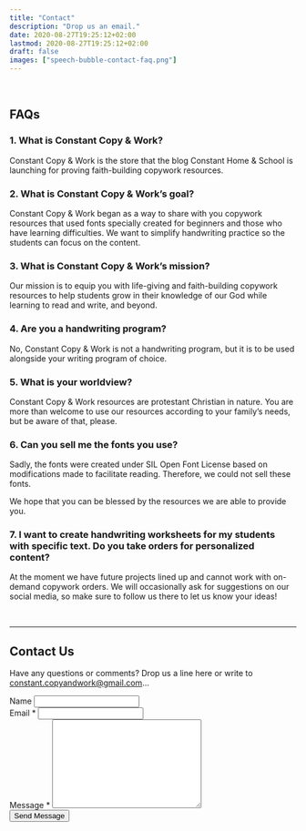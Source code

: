 ```yaml
---
title: "Contact"
description: "Drop us an email."
date: 2020-08-27T19:25:12+02:00
lastmod: 2020-08-27T19:25:12+02:00
draft: false
images: ["speech-bubble-contact-faq.png"]
---
```


<br>

## FAQs

### 1. What is Constant Copy & Work?
Constant Copy & Work is the store that the blog Constant Home & School is launching for proving faith-building copywork resources.

### 2. What is Constant Copy & Work’s goal?
Constant Copy & Work began as a way to share with you copywork resources that used fonts specially created for beginners and those who have learning difficulties. We want to simplify handwriting practice so the students can focus on the content.

### 3. What is Constant Copy & Work’s mission?
Our mission is to equip you with life-giving and faith-building copywork resources to help students grow in their knowledge of our God while learning to read and write, and beyond.

### 4. Are you a handwriting program?
No, Constant Copy & Work is not a handwriting program, but it is to be used alongside your writing program of choice.

### 5. What is your worldview?
Constant Copy & Work resources are protestant Christian in nature. You are more than welcome to use our resources according to your family’s needs, but be aware of that, please.

### 6. Can you sell me the fonts you use?
Sadly, the fonts were created under SIL Open Font License based on modifications made to facilitate reading. Therefore, we could not sell these fonts.

We hope that you can be blessed by the resources we are able to provide you.

### 7. I want to create handwriting worksheets for my students with specific text. Do you take orders for personalized content?
At the moment we have future projects lined up and cannot work with on-demand copywork orders. We will occasionally ask for suggestions on our social media, so make sure to follow us there to let us know your ideas!

<br>

____

<form action="https://docs.google.com/forms/u/0/d/e/1FAIpQLSdUEeggf7Wq5CXV72Arb45Kh2QaqDnCfE61Avd0jpQrE_yBlQ/formResponse" method="post">

## Contact Us
Have any questions or comments? Drop us a line here or write to [constant.copyandwork@gmail.com](mailto:constant.copyandwork@gmail.com)…
<div class="form-element">
<span>Name</span>
<input name="entry.2005620554" type="text" class="form-control">
</div>
<div class="form-element">
<span>Email *</span>
<input name="entry.1045781291" required="" type="email" class="form-control">
</div>
<div class="form-element">
<span>Message *</span>
<textarea cols="30" id="" name="entry.839337160" required="" rows="10" class="form-control"></textarea>
</div>
<button type="submit" class="btn btn-primary w-100">Send Message</button>
</form>